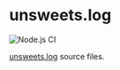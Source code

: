 # unsweets.log

![Node.js CI](https://github.com/sunya9/unsweets.log/workflows/Node.js%20CI/badge.svg)

[unsweets.log](https://unsweets.net/) source files.
